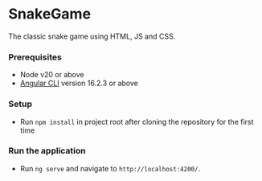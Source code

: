 # SnakeGame
The classic snake game using HTML, JS and CSS. 

### Prerequisites
- Node v20 or above
- [Angular CLI](https://github.com/angular/angular-cli) version 16.2.3 or above

### Setup
- Run `npm install` in project root after cloning the repository for the first time

### Run the application
- Run `ng serve` and navigate to `http://localhost:4200/`.

